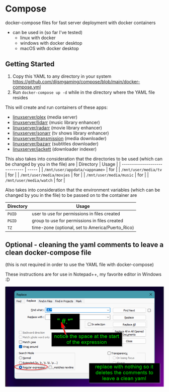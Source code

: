 
# Compose
docker-compose files for fast server deployment with docker containers
- can be used in (so far I've tested)
  - linux with docker
  - windows with docker desktop
  - macOS with docker desktop

## Getting Started
1. Copy this YAML to any directory in your system
https://github.com/djismgaming/compose/blob/main/docker-compose.yml
2. Run `docker-compose up -d` while in the directory where the YAML file resides

This will create and run containers of these apps:
- [linuxserver/plex](https://docs.linuxserver.io/images/docker-plex
) (media server)
- [linuxserver/lidarr](https://docs.linuxserver.io/images/docker-lidarr
) (music library enhancer)
- [linuxserver/radarr](https://docs.linuxserver.io/images/docker-radarr) (movie library enhancer)
- [linuxserver/sonarr](https://docs.linuxserver.io/images/docker-sonarr) (tv shows library enhancer)
- [linuxserver/transmission](https://docs.linuxserver.io/images/docker-transmission) (media downloader)
- [linuxserver/bazarr](https://docs.linuxserver.io/images/docker-bazarr) (subtitles downloader)
- [linuxserver/jackett](https://docs.linuxserver.io/images/docker-jackett) (downloader indexer)

This also takes into consideration that the directories to be used (which can be changed by you in the file) are
| Directory                     | Usage |
| ----------------------------- | ----- |
| `/mnt/user/appdata/<appname>` | for |
| `/mnt/user/media/tv`          | for |
| `/mnt/user/media/movies`      | for |
| `/mnt/user/media/music`       | for |
| `/mnt/user/media/watch`       | for |

Also takes into consideration that the environment variables (which can be changed by you in the file) to be passed on to the container are

| Directory                     | Usage |
| ----------------------------- | ----- |
| `PUID`                        | user to use for permissions in files created  |
| `PGID`                        | group to use for permissions in files created |
| `TZ`                          | time-zone (optional, set to America/Puerto_Rico) |

## Optional - cleaning the yaml comments to leave a clean docker-compose file
(this is not required in order to use the YAML file with docker-compose)

These instructions are for use in Notepad++, my favorite editor in Windows :D

![cleaning the yaml file in notepad++](/assets/compose-clean-notepadd.png)